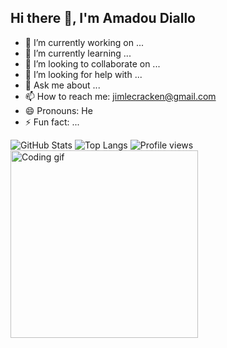 ## Hi there 👋, I'm Amadou Diallo


- 🔭 I’m currently working on ...
- 🌱 I’m currently learning ...
- 👯 I’m looking to collaborate on ...
- 🤔 I’m looking for help with ...
- 💬 Ask me about ...
- 📫 How to reach me: jimlecracken@gmail.com
- 😄 Pronouns: He
- ⚡ Fun fact: ...



![GitHub Stats](https://github-readme-stats.vercel.app/api?username=jimlecracken13&show_icons=true&theme=tokyonight)
![Top Langs](https://github-readme-stats.vercel.app/api/top-langs/?username=jimlecracken13&layout=compact&theme=tokyonight)
![Profile views](https://komarev.com/ghpvc/?username=jimlecracken13&color=blue)
<img src="https://media.giphy.com/media/qgQUggAC3Pfv687qPC/giphy.gif" width="300" alt="Coding gif">



